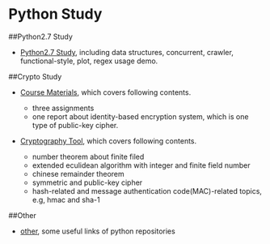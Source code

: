 # Python Study
##Python2.7 Study
- [Python2.7 Study](study), including data structures, concurrent, crawler, functional-style, plot, regex usage demo.

##Crypto Study
- [Course Materials](course_materials), which covers following contents.
  - three assignments
  - one report about identity-based encryption system, which is one type of public-key cipher.

- [Cryptography Tool](crpyto_tool), which covers following contents.
  - number theorem about finite filed
  - extended eculidean algorithm with integer and finite field number
  - chinese remainder theorem
  - symmetric and public-key cipher
  - hash-related and message authentication code(MAC)-related topics, e.g, hmac and sha-1

##Other
- [other](other), some useful links of python repositories
